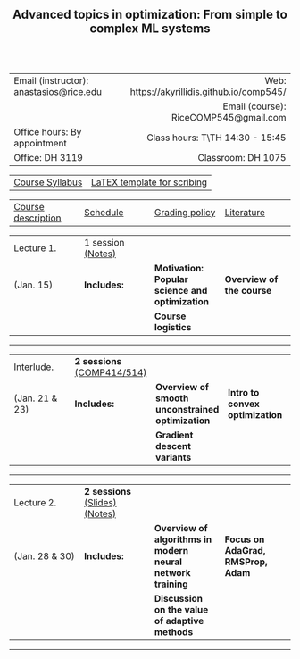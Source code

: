 <h2 align="center"><b> Advanced topics in optimization: From simple to complex ML systems</b> </h2>

<br>
<br>

<table style="width:100%">  
  <tr>
    <td>Email (instructor): anastasios@rice.edu</td>
    <td align="right">Web: https://akyrillidis.github.io/comp545/</td> 
  </tr>
  <tr>
    <td> </td>
    <td align="right">Email (course): RiceCOMP545@gmail.com</td> 
  </tr>
  <tr>
    <td>Office hours: By appointment </td>
    <td align="right">Class hours: T\TH 14:30 - 15:45</td> 
  </tr>
  <tr>
    <td>Office: DH 3119</td>
    <td align="right">Classroom: DH 1075 </td> 
  </tr>
</table>

<table style="width:100%">  
  <tr> 
    <td align="center"><a href="./Syllabus.pdf">Course Syllabus</a></td>
    <td align="center"><a href="./scribe_template.zip">LaTEX template for scribing</a></td>
  </tr>
</table>

<table style="width:100%">  
  <col width="25%">
  <col width="25%">
  <col width="25%">
  <col width="25%">
  <tr> 
    <td align="left"><a href="http://akyrillidis.github.io/comp545/">Course description</a></td>
    <td align="left"><a href="http://akyrillidis.github.io/comp545/schedule.html">Schedule</a></td> 
    <td align="left"><a href="http://akyrillidis.github.io/comp545/grading.html">Grading policy</a></td> 
    <td align="left"><a href="http://akyrillidis.github.io/comp545/literature.html">Literature</a></td> 
  </tr>
</table>

<table style="width:100%"> 
  <col width="25%">
  <col width="25%">
  <col width="25%">
  <col width="25%">
  <tr>
    <td>Lecture 1.</td>
    <td align="left"> 1 session <a href="./Lectures/2020/Notes 1.pdf">(Notes)</a> </td> 
    <td></td>
    <td></td>
  </tr>
  <tr>
    <td> (Jan. 15) </td>
    <td align="left"><b>Includes:</b> </td> 
    <td align="left"><b>Motivation: Popular science and optimization</b> </td>
    <td align="left"><b>Overview of the course</b> </td>
  </tr>
  <tr>
    <td></td>
    <td align="left"></td> 
    <td align="left"><b>Course logistics</b> </td>
    <td align="left"></td>
  </tr>
</table>

<hr/>

<table style="width:100%">  
  <col width="25%">
  <col width="25%">
  <col width="25%">
  <col width="25%">
  <tr>
    <td>Interlude.</td>
    <td align="left"><b>2 sessions</b> <a href="https://akyrillidis.github.io/comp414-514/">(COMP414/514)</a>  </td> 
    <td></td>
    <td></td>
  </tr>
  <tr>
    <td> (Jan. 21 & 23) </td>
    <td align="left"><b>Includes:</b> </td> 
    <td align="left"><b>Overview of smooth unconstrained optimization</b> </td>
    <td align="left"><b>Intro to convex optimization</b> </td>
  </tr>
  <tr>
    <td></td>
    <td align="left"></td> 
    <td align="left"><b>Gradient descent variants</b> </td>
    <td align="left"></td>
  </tr>
</table>

<hr/>

<table style="width:100%">  
  <col width="25%">
  <col width="25%">
  <col width="25%">
  <col width="25%">
  <tr>
    <td>Lecture 2.</td>
    <td align="left"><b>2 sessions</b> <a href="./Lectures/2020/Lecture 2.pdf">(Slides)</a> <a href="./Lectures/2020/Notes 2.pdf">(Notes)</a> </td> 
    <td></td>
    <td></td>
  </tr>
  <tr>
    <td> (Jan. 28 & 30) </td>
    <td align="left"><b>Includes:</b> </td> 
    <td align="left"><b>Overview of algorithms in modern neural network training</b> </td>
    <td align="left"><b>Focus on AdaGrad, RMSProp, Adam</b> </td>
  </tr>
  <tr>
    <td></td>
    <td align="left"></td> 
    <td align="left"><b>Discussion on the value of adaptive methods</b> </td>
    <td align="left"></td>
  </tr>
</table>

<hr/>

<br>
<br>
<br>
<br>
<br>
<br>

